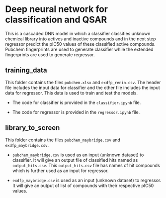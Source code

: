 # Deep neural network for classification and QSAR

This is a cascaded DNN model in which a classifier classifies unknown chemical library into actives and inactive compounds and in the next step regressor predict the pIC50 values of these classified active compounds. Pubchem fingerprints are used to generate classifier while the extended fingerprints are used to generate regressor.

## training_data

This folder contains the files `pubchem.xlsx` and `exdfp_renin.csv`. The header file includes the input data for classifier and the other file includes the input data for regressor. This data is used to train and test the models.

- The code for classifier is provided in the `classifier.ipynb` file.

- The code for regressor is provided in the `regressor.ipynb` file.

## library_to_screen

This folder contains the files `pubchem_maybridge.csv` and `exdfp_maybridge.csv`.

- `pubchem_maybridge.csv` is used as an input (unknown dataset) to classifier. It will give an output file of classified hits named as `output_hits.csv`. This `output_hits.csv` file has names of hit compounds which is further used as an input for regressor.

- `exdfp_maybridge.csv` is used as an input (unknown dataset) to regressor. It will give an output of list of compounds with their respective pIC50 values.
